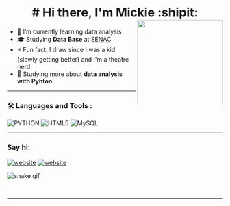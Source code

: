<h1 style="text-align:center;">
  # Hi there, I'm Mickie :shipit:	
  <img src="https://media4.giphy.com/media/MT5UUV1d4CXE2A37Dg/giphy.gif" img align="right" width="200" height="200"/>
</h1>
  
- 🌱 I’m currently learning data analysis 
- 🎓 Studying **Data Base** at  <a href="https://www.sp.senac.br/">SENAC</a>
- ⚡ Fun fact: I draw since I was a kid (slowly getting better) and I'm a theatre nerd 
- 🌱 Studying more about **data analysis with Pyhton**.

---
### :hammer_and_wrench: Languages and Tools :

  ![PYTHON](https://img.shields.io/badge/Python-3776AB?style=for-the-badge&logo=python&logoColor=white)
  ![HTML5](https://img.shields.io/badge/HTML5-E34F26?style=for-the-badge&logo=html5&logoColor=white)
  ![MySQL](https://img.shields.io/badge/MySQL-00000F?style=for-the-badge&logo=mysql&logoColor=white)

---
### Say hi:

[![website](https://img.shields.io/badge/LinkedIn-0077B5?style=for-the-badge&logo=linkedin&logoColor=white
)](https://www.linkedin.com/in/mickie-ribeiro-84b4611ba/)
[![website](https://img.shields.io/badge/Facebook-1877F2?style=for-the-badge&logo=facebook&logoColor=white)
](https://www.facebook.com/mickie.daniel/)

![snake gif](https://github.com/mickiedaniel/mickiedaniel/blob/output/github-contribution-grid-snake.svg)

<br />


---
